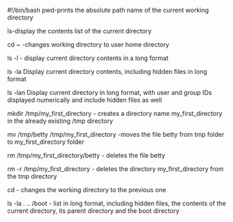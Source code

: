 #!/bin/bash
pwd-prints the absolute path name of the current working directory

ls-display the contents list of the current directory

cd ~ -changes working directory to user home directory

ls -l - display current directory contents in a long format

ls -la Display current directory contents, including hidden files in long format

ls -lan Display current directory in long format, with user and group IDs displayed numerically and include hidden files as well

mkdir /tmp/my_first_directory - creates a directory name my_first_directory in the already existing /tmp directory

mv /tmp/betty /tmp/my_first_directory -moves the file betty from tmp folder to my_first_directory folder

rm /tmp/my_first_directory/betty - deletes the file betty

rm -r /tmp/my_first_directory - deletes the directory my_first_directory from the tmp directory

cd -  changes the working directory to the previous one

ls -la . .. /boot - list in long format, including hidden files, the contents of the current directory, its parent directory and the boot directory
